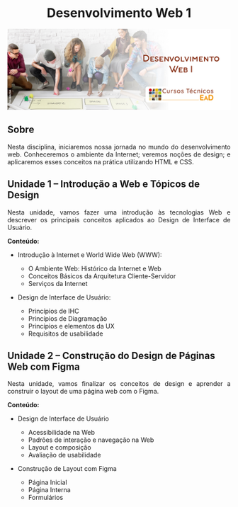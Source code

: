 <h1 align="center">
  Desenvolvimento Web 1
</h1>

<p align="center">
  <img src="./.github/Banner Desenvolvimento Web 1.jpg" alt="Banner Desenvolvimento Web 1">
</p>

## Sobre

<p align="justify">
  Nesta disciplina, iniciaremos nossa jornada no mundo do desenvolvimento web. Conheceremos o ambiente da Internet; veremos noções de design; e aplicaremos esses conceitos na prática utilizando HTML e CSS.
</p>

## Unidade 1 – Introdução a Web e Tópicos de Design

<p align="justify">
  Nesta unidade, vamos fazer uma introdução às tecnologias Web e descrever os principais conceitos aplicados ao Design de Interface de Usuário.
</p/>

**Conteúdo:**

- Introdução à Internet e World Wide Web (WWW):

  - O Ambiente Web: Histórico da Internet e Web
  - Conceitos Básicos da Arquitetura Cliente-Servidor
  - Serviços da Internet

- Design de Interface de Usuário:

  - Princípios de IHC
  - Princípios de Diagramação
  - Princípios e elementos da UX
  - Requisitos de usabilidade

## Unidade 2 – Construção do Design de Páginas Web com Figma

<p align="justify">
  Nesta unidade, vamos finalizar os conceitos de design e aprender a construir o layout de uma página web com o Figma.
</p>

**Conteúdo:**

- Design de Interface de Usuário

  - Acessibilidade na Web
  - Padrões de interação e navegação na Web
  - Layout e composição
  - Avaliação de usabilidade

- Construção de Layout com Figma
  - Página Inicial
  - Página Interna
  - Formulários
